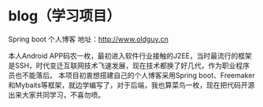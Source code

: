 # blog（学习项目）

Spring  boot 个人博客  地址：http://www.oldguy.cn

本人Android APP码农一枚，最初进入软件行业接触的J2EE，当时最流行的框架是SSH，时代变迁互联网技术飞速发展，现在技术都换了好几代，作为职业程序员也不能落后。
本项目初衷想搭建自己的个人博客采用Spring boot、Freemaker和Mybaits等框架，就边学编写了，对于后端，我也算菜鸟一枚，现在把代码开源出来大家共同学习，不喜勿喷。
  
